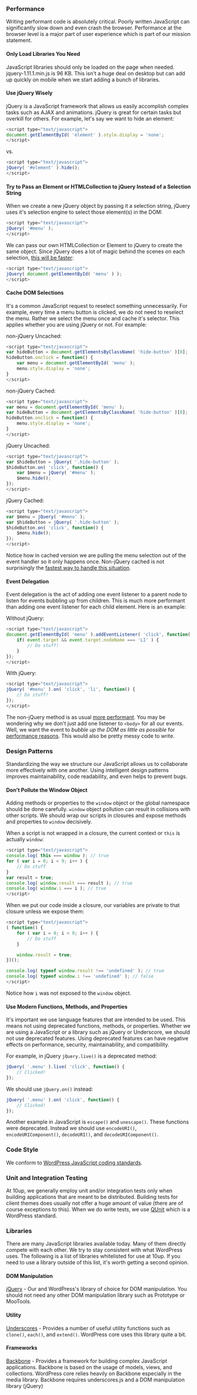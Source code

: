 <h3 id="js-performance">Performance</h3>

Writing performant code is absolutely critical. Poorly written JavaScript can significantly slow down and even crash the browser. Performance at the browser level is a major part of user experience which is part of our mission statement.

#### Only Load Libraries You Need

JavaScript libraries should only be loaded on the page when needed. jquery-1.11.1.min.js is 96 KB. This isn't a huge deal on desktop but can add up quickly on mobile when we start adding a bunch of libraries.

<h4 id="use-jquery-wisely">Use jQuery Wisely</h4>

jQuery is a JavaScript framework that allows us easily accomplish complex tasks such as AJAX and animations. jQuery is great for certain tasks but overkill for others. For example, let's say we want to hide an element:

```javascript
<script type="text/javascript">
document.getElementById( 'element' ).style.display = 'none';
</script>
```

vs.

```javascript
<script type="text/javascript">
jQuery( '#element' ).hide();
</script>
```

#### Try to Pass an Element or HTMLCollection to jQuery Instead of a Selection String

When we create a new jQuery object by passing it a selection string, jQuery uses it's selection engine to select those element(s) in the DOM:

```javascript
<script type="text/javascript">
jQuery( '#menu' );
</script>
```

We can pass our own HTMLCollection or Element to jQuery to create the same object. Since jQuery does a lot of magic behind the scenes on each selection, [this will be faster](http://jsperf.com/wrap-an-element-or-html-collection-in-jquery):

```javascript
<script type="text/javascript">
jQuery( document.getElementById( 'menu' ) );
</script>
```

#### Cache DOM Selections

It's a common JavaScript request to reselect something unnecessarily. For example, every time a menu button is clicked, we do not need to reselect the menu. Rather we select the menu once and cache it's selector. This applies whether you are using jQuery or not. For example:

non-jQuery Uncached:

```javascript
<script type="text/javascript">
var hideButton = document.getElementsByClassName( 'hide-button' )[0];
hideButton.onclick = function() {
    var menu = document.getElementById( 'menu' );
    menu.style.display = 'none';
}
</script>
```

non-jQuery Cached:

```javascript
<script type="text/javascript">
var menu = document.getElementById( 'menu' );
var hideButton = document.getElementsByClassName( 'hide-button' )[0];
hideButton.onclick = function() {
    menu.style.display = 'none';
}
</script>
```

jQuery Uncached:

```javascript
<script type="text/javascript">
var $hideButton = jQuery( '.hide-button' );
$hideButton.on( 'click', function() {
    var $menu = jQuery( '#menu' );
    $menu.hide();
});
</script>
```

jQuery Cached:

```javascript
<script type="text/javascript">
var $menu = jQuery( '#menu' );
var $hideButton = jQuery( '.hide-button' );
$hideButton.on( 'click', function() {
	$menu.hide();
});
</script>
```
Notice how in cached version we are pulling the menu selection out of the event handler so it only happens once. Non-jQuery cached is not surprisingly the [fastest way to handle this situation](http://jsperf.com/dom-selection-caching).

#### Event Delegation

Event delegation is the act of adding one event listener to a parent node to listen for events bubbling up from children. This is much more performant than adding one event listener for each child element. Here is an example:

Without jQuery:

```javascript
<script type="text/javascript">
document.getElementById( 'menu' ).addEventListener( 'click', function( event ) {
    if( event.target && event.target.nodeName === 'LI' ) {
        // Do stuff!
    }
});
</script>
```

With jQuery:

```javascript
<script type="text/javascript">
jQuery( '#menu' ).on( 'click', 'li', function() {
    // Do stuff!
});
</script>
```

The non-jQuery method is as usual [more performant](http://jsperf.com/jquery-vs-non-jquery-event-delegation). You may be wondering why we don't just add one listener to ```<body>``` for all our events. Well, we want the event to *bubble up the DOM as little as possible* for [performance reasons](http://jsperf.com/event-delegation-distance). This would also be pretty messy code to write.

<h3 id="js-design-patterns">Design Patterns</h3>

Standardizing the way we structure our JavaScript allows us to collaborate more effectively with one another. Using intelligent design patterns improves maintainability, code readability, and even helps to prevent bugs.

#### Don't Pollute the Window Object

Adding methods or properties to the ```window``` object or the global namespace should be done carefully. ```window``` object pollution can result in collisions with other scripts. We should wrap our scripts in closures and expose methods and properties to ```window``` decisively.

When a script is not wrapped in a closure, the current context or ```this``` is actually ```window```:

```javascript
<script type="text/javascript">
console.log( this === window ); // true
for ( var i = 0; i < 9; i++ ) {
    // Do stuff
}
var result = true;
console.log( window.result === result ); // true
console.log( window.i === i ); // true
</script>
```

When we put our code inside a closure, our variables are private to that closure unless we expose them:

```javascript
<script type="text/javascript">
( function() {
    for ( var i = 0; i < 9; i++ ) {
        // Do stuff
    }

    window.result = true;
})();

console.log( typeof window.result !== 'undefined' ); // true
console.log( typeof window.i !== 'undefined' ); // false
</script>
```

Notice how ```i``` was not exposed to the ```window``` object.

#### Use Modern Functions, Methods, and Properties

It's important we use language features that are intended to be used. This means not using deprecated functions, methods, or properties. Whether we are using a JavaScript or a library such as jQuery or Underscore, we should not use deprecated features. Using deprecated features can have negative effects on performance, security, maintainability, and compatibility.

For example, in jQuery ```jQuery.live()``` is a deprecated method:

```javascript
jQuery( '.menu' ).live( 'click', function() {
    // Clicked!
});
```

We should use ```jQuery.on()``` instead:

```javascript
jQuery( '.menu' ).on( 'click', function() {
    // Clicked!
});
```

Another example in JavaScript is ```escape()``` and ```unescape()```. These functions were deprecated. Instead we should use ```encodeURI()```, ```encodeURIComponent()```, ```decodeURI()```, and ```decodeURIComponent()```.


<h3 id="js-code-style">Code Style</h3>

We conform to [WordPress JavaScript coding standards](http://make.wordpress.org/core/handbook/coding-standards/javascript/).

<h3 id="js-unit-testing">Unit and Integration Testing</h3>

At 10up, we generally employ unit and/or integration tests only when building applications that are meant to be distributed. Building tests for client themes does usually not offer a huge amount of value (there are of course exceptions to this). When we do write tests, we use [QUnit](http://qunitjs.com) which is a WordPress standard.

<h3 id="js-libraries">Libraries</h3>

There are many JavaScript libraries available today. Many of them directly compete with each other. We try to stay consistent with what WordPress uses. The following is a list of libraries whitelisted for use at 10up. If you need to use a library outside of this list, it's worth getting a second opinion.

#### DOM Manipulation

[jQuery](http://jquery.com/) - Our and WordPress's library of choice for DOM manipulation. You should not need any other DOM manipulation library such as Prototype or MooTools.

#### Utility

[Underscores](http://underscorejs.org) - Provides a number of useful utility functions such as ```clone()```, ```each()```, and ```extend()```. WordPress core uses this library quite a bit.

#### Frameworks

[Backbone](http://backbonejs.org) - Provides a framework for building complex JavaScript applications. Backbone is based on the usage of models, views, and collections. WordPress core relies heavily on Backbone especially in the media library. Backbone requires underscores.js and a DOM manipulation library (jQuery)

